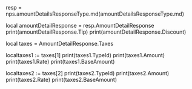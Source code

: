 resp = nps.amountDetailsResponseType.md(amountDetailsResponseType.md)


local amountDetailResponse = resp.AmountDetailResponse
print(amountDetailResponse.Tip)
print(amountDetailResponse.Discount)

local taxes = AmountDetailResponse.Taxes

localtaxes1 := taxes[1]
print(taxes1.TypeId)
print(taxes1.Amount)
print(taxes1.Rate)
print(taxes1.BaseAmount)


localtaxes2 := taxes[2]
print(taxes2.TypeId)
print(taxes2.Amount)
print(taxes2.Rate)
print(taxes2.BaseAmount)



